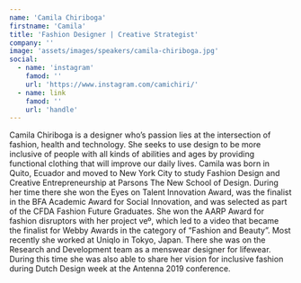```yaml
---
name: 'Camila Chiriboga'
firstname: 'Camila'
title: 'Fashion Designer | Creative Strategist'
company: ''
image: 'assets/images/speakers/camila-chiriboga.jpg'
social:
  - name: 'instagram'
    famod: ''
    url: 'https://www.instagram.com/camichiri/'
  - name: link
    famod: ''
    url: 'handle'
---
```


Camila Chiriboga is a designer who’s passion lies at the intersection of fashion, health and technology. She seeks to use design to be more inclusive of people with all kinds of abilities and ages by providing functional clothing that will improve our daily lives. Camila was born in Quito, Ecuador and moved to New York City to study Fashion Design and Creative Entrepreneurship at Parsons The New School of Design. During her time there she won the Eyes on Talent Innovation Award, was the finalist in the BFA Academic Award for Social Innovation, and was selected as part of the CFDA Fashion Future Graduates. She won the AARP Award for fashion disruptors with her project veº, which led to a video that became the finalist for Webby Awards in the category of “Fashion and Beauty”. Most recently she worked at Uniqlo in Tokyo, Japan. There she was on the Research and Development team as a menswear designer for lifewear. During this time she was also able to share her vision for inclusive fashion during Dutch Design week at the Antenna 2019 conference.
